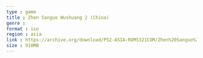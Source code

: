 ```yaml
---
type : game
title : Zhen Sanguo Wushuang 2 (China)
genre : 
format : iso
region : asia
link : https://archive.org/download/PS2-ASIA-ROMS321COM/Zhen%20Sanguo%20Wushuang%202%20%28China%29.7z
size : 910MB
---
```

